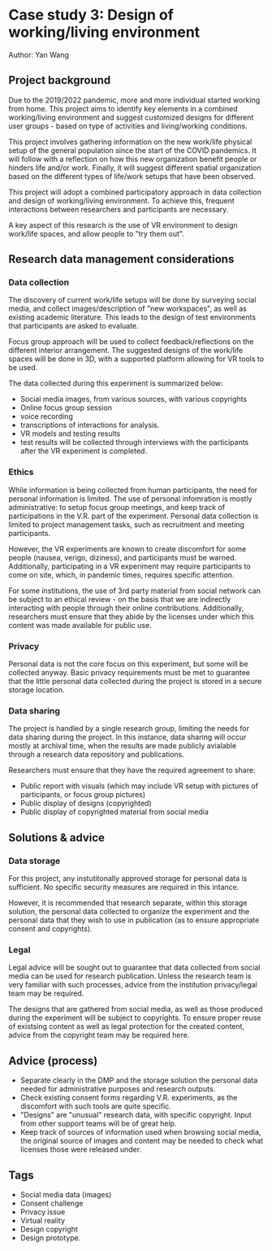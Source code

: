# Case study 3: Design of working/living environment 

Author: Yan Wang 

## Project background

Due to the 2019/2022 pandemic, more and more individual started working from home. This project aims to identify key elements in a combined working/living environment and suggest customized designs for different user groups - based on type of activities and living/working conditions.



This project involves gathering information on the new work/life physical setup of the general population since the start of the COVID pandemics. It will follow with a reflection on how this new organization benefit people or hinders life and/or work. Finally, it will suggest different spatial organization based on the different types of life/work setups that have been observed.

This project will adopt a combined participatory approach in data collection and design of working/living environment. To achieve this, frequent interactions between researchers and participants are necessary.

A key aspect of this research is the use of VR environment to design work/life spaces, and allow people to "try them out". 

## Research data management considerations

### Data collection

The discovery of current work/life setups will be done by surveying social media, and collect images/description of "new workspaces", as well as existing academic literature. This leads to the design of test environments that participants are asked to evaluate.

Focus group approach will be used to collect feedback/reflections on the different interior arrangement. The suggested designs of the work/life spaces will be done in 3D, with a supported platform allowing for VR tools to be used. 

The data collected during this experiment is summarized below:
- Social media images, from various sources, with various copyrights
- Online focus group session
-   voice recording
-   transcriptions of interactions for analysis.
- VR models and testing results
-  test results will be collected through interviews with the participants after the VR experiment is completed.

### Ethics 

While information is being collected from human participants, the need for personal information is limited. The use of personal infomration is mostly administrative: to setup focus group meetings, and keep track of participations in the V.R. part of the experiment. Personal data collection is limited to project management tasks, such as recruitment and meeting participants. 

However, the VR experiments are known to create discomfort for some people (nausea, verigo, diziness), and participants must be warned. Additionally, participating in a VR experiment may require participants to come on site, which, in pandemic times, requires specific attention. 


For some institutions, the use of 3rd party material from social network can be subject to an ethical review - on the basis that we are indirectly interacting with people through their online contributions. Additionally, researchers must ensure that they abide by the licenses under which this content was made available for public use. 

### Privacy 

Personal data is not the core focus on this experiment, but some will be collected anyway. Basic privacy requirements must be met to guarantee that the little personal data collected during the project is stored in a secure storage location. 

### Data sharing

The project is handled by a single research group, limiting the needs for data sharing during the project. In this instance, data sharing will occur mostly at archival time, when the results are made publicly avialable through a research data repository and publications. 

Researchers must ensure that they have the required agreement to share: 
- Public report with visuals (which may include VR setup with pictures of participants, or focus group pictures)
- Public display of designs (copyrighted)
- Public display of copyrighted material from social media

## Solutions & advice

### Data storage

For this project, any instutitonally approved storage for personal data is sufficient. No specific security measures are required in this intance. 

However, it is recommended that research separate, within this storage solution, the personal data collected to organize the experiment and the personal data that they wish to use in publication (as to ensure appropriate consent and copyrights). 

### Legal 

Legal advice will be sought out to guarantee that data collected from social media can be used for research publication. Unless the research team is very familiar with such processes, advice from the institution privacy/legal team may be required. 

The designs that are gathered from social media, as well as those produced during the experiment will be subject to copyrights. To ensure proper reuse of existsing content as well as legal protection for the created content, advice from the copyright team may be required here.  

## Advice (process)

- Separate clearly in the DMP and the storage solution the personal data needed for administrative purposes and research outputs.
- Check existing consent forms regarding V.R. experiments, as the discomfort with such tools are quite specific.
- "Designs" are "unusual" research data, with specific copyright. Input from other support teams will be of great help.
- Keep track of sources of information used when browsing social media, the original source of images and content may be needed to check what licenses those were released under. 

## Tags 
- Social media data (images)
- Consent challenge
- Privacy issue
- Virtual reality
- Design copyright
- Design prototype. 


